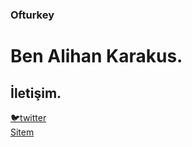 ### Ofturkey
# Ben Alihan Karakus.

## İletişim.

[🐦twitter](https://twitter.com/Ofturkey1) <br>
[Sitem](https://ofturkey0.github.io/)

